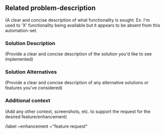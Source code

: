 ## Related problem-description

(A clear and concise description of what functionality is sought. Ex. I'm used to 'X' functionality being available but it appears to be absent from this automation-set.

### Solution Description

(Provide a clear and concise description of the solution you'd like to see implemented)

### Solution Alternatives

(Provide a clear and concise description of any alternative solutions or features you've considered)

### Additional context

(Add any other context, screenshots, etc. to support the request for the desired feature/enhancement)




/label ~enhancement ~"feature request"

